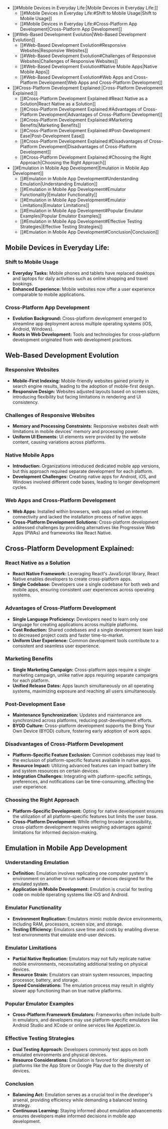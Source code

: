 - [[#Mobile Devices in Everyday Life:|Mobile Devices in Everyday Life:]]
	- [[#Mobile Devices in Everyday Life:#Shift to Mobile Usage|Shift to Mobile Usage]]
	- [[#Mobile Devices in Everyday Life:#Cross-Platform App Development|Cross-Platform App Development]]
- [[#Web-Based Development Evolution|Web-Based Development Evolution]]
	- [[#Web-Based Development Evolution#Responsive Websites|Responsive Websites]]
	- [[#Web-Based Development Evolution#Challenges of Responsive Websites|Challenges of Responsive Websites]]
	- [[#Web-Based Development Evolution#Native Mobile Apps|Native Mobile Apps]]
	- [[#Web-Based Development Evolution#Web Apps and Cross-Platform Development|Web Apps and Cross-Platform Development]]
- [[#Cross-Platform Development Explained:|Cross-Platform Development Explained:]]
	- [[#Cross-Platform Development Explained:#React Native as a Solution|React Native as a Solution]]
	- [[#Cross-Platform Development Explained:#Advantages of Cross-Platform Development|Advantages of Cross-Platform Development]]
	- [[#Cross-Platform Development Explained:#Marketing Benefits|Marketing Benefits]]
	- [[#Cross-Platform Development Explained:#Post-Development Ease|Post-Development Ease]]
	- [[#Cross-Platform Development Explained:#Disadvantages of Cross-Platform Development|Disadvantages of Cross-Platform Development]]
	- [[#Cross-Platform Development Explained:#Choosing the Right Approach|Choosing the Right Approach]]
- [[#Emulation in Mobile App Development|Emulation in Mobile App Development]]
	- [[#Emulation in Mobile App Development#Understanding Emulation|Understanding Emulation]]
	- [[#Emulation in Mobile App Development#Emulator Functionality|Emulator Functionality]]
	- [[#Emulation in Mobile App Development#Emulator Limitations|Emulator Limitations]]
	- [[#Emulation in Mobile App Development#Popular Emulator Examples|Popular Emulator Examples]]
	- [[#Emulation in Mobile App Development#Effective Testing Strategies|Effective Testing Strategies]]
	- [[#Emulation in Mobile App Development#Conclusion|Conclusion]]

## Mobile Devices in Everyday Life:

### Shift to Mobile Usage
   - **Everyday Tasks:** Mobile phones and tablets have replaced desktops and laptops for daily activities such as online shopping and travel bookings.
   - **Enhanced Experience:** Mobile websites now offer a user experience comparable to mobile applications.

### Cross-Platform App Development
   - **Evolution Background:** Cross-platform development emerged to streamline app deployment across multiple operating systems (iOS, Android, Windows).
   - **Roots in Web Development:** Tools and technologies for cross-platform development originated from web development practices.

## Web-Based Development Evolution

### Responsive Websites
   - **Mobile-First Indexing:** Mobile-friendly websites gained priority in search engine results, leading to the adoption of mobile-first design.
   - **Responsive Design:** Websites adjusted layouts based on screen sizes, introducing flexibility but facing limitations in rendering and UI consistency.

### Challenges of Responsive Websites
   - **Memory and Processing Constraints:** Responsive websites dealt with limitations in mobile devices' memory and processing power.
   - **Uniform UI Elements:** UI elements were provided by the website content, causing variations across platforms.

### Native Mobile Apps
   - **Introduction:** Organizations introduced dedicated mobile app versions, but this approach required separate development for each platform.
   - **Development Challenges:** Creating native apps for Android, iOS, and Windows involved different code bases, leading to longer development cycles.

### Web Apps and Cross-Platform Development
   - **Web Apps:** Installed within browsers, web apps relied on internet connectivity and lacked the installation process of native apps.
   - **Cross-Platform Development Solutions:** Cross-platform development addressed challenges by providing alternatives like Progressive Web Apps (PWAs) and frameworks like React Native.

## Cross-Platform Development Explained:

### React Native as a Solution
   - **React Native Framework:** Leveraging React's JavaScript library, React Native enables developers to create cross-platform apps.
   - **Single Codebase:** Developers use a single codebase for both web and mobile apps, ensuring consistent user experiences across operating systems.

### Advantages of Cross-Platform Development
   - **Single Language Proficiency:** Developers need to learn only one language for creating applications across multiple platforms.
   - **Cost Reduction:** Shared codebases and a single development team lead to decreased project costs and faster time-to-market.
   - **Uniform User Experience:** Common development tools contribute to a consistent and seamless user experience.

### Marketing Benefits
   - **Single Marketing Campaign:** Cross-platform apps require a single marketing campaign, unlike native apps requiring separate campaigns for each platform.
   - **Unified Release Dates:** Apps launch simultaneously on all operating systems, maximizing exposure and reaching all users simultaneously.

### Post-Development Ease
   - **Maintenance Synchronization:** Updates and maintenance are synchronized across platforms, reducing post-development efforts.
   - **BYOD Culture:** Cross-platform development supports the Bring Your Own Device (BYOD) culture, fostering early adoption of work apps.

### Disadvantages of Cross-Platform Development
   - **Platform-Specific Feature Exclusion:** Common codebases may lead to the exclusion of platform-specific features available in native apps.
   - **Resource Impact:** Utilizing advanced features can impact battery life and system resources on certain devices.
   - **Integration Challenges:** Integrating with platform-specific settings, preferences, and notifications can be time-consuming, affecting the user experience.

### Choosing the Right Approach
   - **Platform-Specific Development:** Opting for native development ensures the utilization of all platform-specific features but limits the user base.
   - **Cross-Platform Development:** While offering broader accessibility, cross-platform development requires weighing advantages against limitations for informed decision-making.

## Emulation in Mobile App Development

### Understanding Emulation
   - **Definition:** Emulation involves replicating one computer system's environment on another to run software or devices designed for the emulated system.
   - **Application in Mobile Development:** Emulation is crucial for testing code on mobile operating systems like iOS and Android.

### Emulator Functionality
   - **Environment Replication:** Emulators mimic mobile device environments, including RAM, processors, screen size, and storage.
   - **Testing Efficiency:** Emulators save time and costs by enabling diverse test environments that emulate end-user devices.

### Emulator Limitations
   - **Partial Native Replication:** Emulators may not fully replicate native mobile environments, necessitating additional testing on physical devices.
   - **Resource Strain:** Emulators can strain system resources, impacting processor, battery, and storage.
   - **Speed Considerations:** The emulation process may result in slightly slower app functioning than on true native platforms.

### Popular Emulator Examples
   - **Cross-Platform Framework Emulators:** Frameworks often include built-in emulators, and developers may use platform-specific emulators like Android Studio and XCode or online services like Appetizer.io.

### Effective Testing Strategies
   - **Dual Testing Approach:** Developers commonly test apps on both emulated environments and physical devices.
   - **Resource Considerations:** Emulation is favored for deployment on platforms like the App Store or Google Play due to the diversity of devices.

### Conclusion
   - **Balancing Act:** Emulation serves as a crucial tool in the developer's arsenal, providing efficiency while demanding a balanced testing strategy.
   - **Continuous Learning:** Staying informed about emulation advancements ensures developers make informed decisions in mobile app development.